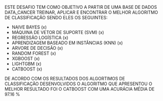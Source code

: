 ESTE DESAFIO TEM COMO OBJETIVO A PARTIR DE UMA BASE DE DADOS DATA_CANCER TREINAR, APLICAR E ENCONTRAR O MELHOR ALGORITMO DE CLASSIFICAÇÃO SENDO ELES OS SEGUINTES:

- NAIVE BAYES (x)
- MÁQUINA DE VETOR DE SUPORTE (SVM) (x)
- REGRESSÃO LOGÍSTICA (x)
- APRENDIZAGEM BASEADO EM INSTÂNCIAS (KNN) (x)
- ARVORE DE DECISÃO (x)
- RANDOM FOREST (x)
- XGBOOST (x)
- LIGHTGBM (x)
- CATBOOST (x)

DE ACORDO COM OS RESULTADOS DOS ALGORTIMOS DE CLASSIFICAÇÃO DESENVOLVIDOS O ALGORITMO QUE APRESENTOU O MELHOR RESULTADO FOI O CATBOOST COM UMA ACURÁCIA MÉDIA DE 97.16 % 
